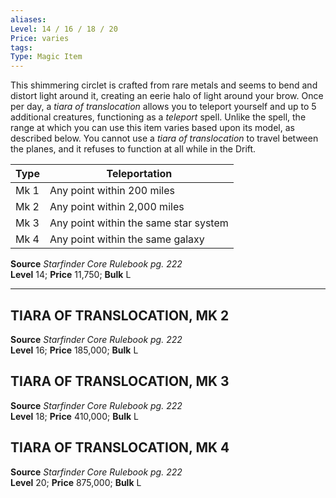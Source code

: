 ```yaml
---
aliases: 
Level: 14 / 16 / 18 / 20 
Price: varies
tags: 
Type: Magic Item
---
```

This shimmering circlet is crafted from rare metals and seems to bend and distort light around it, creating an eerie halo of light around your brow. Once per day, a _tiara of translocation_ allows you to teleport yourself and up to 5 additional creatures, functioning as a _teleport_ spell. Unlike the spell, the range at which you can use this item varies based upon its model, as described below. You cannot use a _tiara of translocation_ to travel between the planes, and it refuses to function at all while in the Drift.

| Type | Teleportation                         |
|------|---------------------------------------|
| Mk 1 | Any point within 200 miles            |
| Mk 2 | Any point within 2,000 miles          |
| Mk 3 | Any point within the same star system |
| Mk 4 | Any point within the same galaxy      |


**Source** _Starfinder Core Rulebook pg. 222_  
**Level** 14; **Price** 11,750; **Bulk** L

---

## TIARA OF TRANSLOCATION, MK 2

**Source** _Starfinder Core Rulebook pg. 222_  
**Level** 16; **Price** 185,000; **Bulk** L

## TIARA OF TRANSLOCATION, MK 3

**Source** _Starfinder Core Rulebook pg. 222_  
**Level** 18; **Price** 410,000; **Bulk** L

## TIARA OF TRANSLOCATION, MK 4

**Source** _Starfinder Core Rulebook pg. 222_  
**Level** 20; **Price** 875,000; **Bulk** L